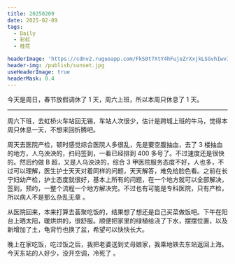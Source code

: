 ```yaml
---
title: 20250209
date: 2025-02-09
tags:
  - Daily
  - 彩虹
  - 桂花

headerImage: 'https://cdnv2.ruguoapp.com/FkS0t7XtY4hFujeZrXxjkLSGvhIwv3.jpg'
header-img: /publish/sunset.jpg
useHeaderImage: true
headerMask: 0.4
---
```


今天是周日，春节放假调休了 1 天，周六上班，所以本周只休息了 1 天。

---

周六下班，去虹桥火车站回无锡，车站人次很少，估计是跨城上班的牛马，觉得本周只休息一天，不想来回折腾吧。 

周天去医院产检，顿时感觉综合医院人多很乱，先是要空腹抽血，去了 3 楼抽血的地方，人乌泱泱的，扫码签到，一看已经排到 400 多号了。不过速度还是很快的。然后约做 B 超，又是人乌泱泱的，综合 3 甲医院服务态度不好，人也多，不过可以理解，医生护士天天对着同样的问题，天天解答，难免给脸色看。之前在长宁妇幼产检，护士态度就很好，基本上所有的问题，在一个地方就可以全部解决，签到，预约，一整个流程一个地方解决完。不过也有可能是专科医院，只有产检，所以病人不是那么杂乱无章 。  

从医院回来，本来打算去荟聚吃饭的，结果想了想还是自己买菜做饭吧。下午在阳台上晒太阳，暖烘烘的，很舒服。顺便把家里的绿植给浇了下水，摆摆位置，以及新增加了土，龟背竹也换了盆，希望可以快快长大。  

晚上在家吃饭，吃过饭之后，我把老婆送到丈母娘家，我乘地铁去东站返回上海。今天东站的人好少，没开空调，冷死了 。

